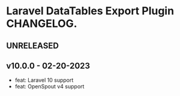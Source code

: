 # Laravel DataTables Export Plugin CHANGELOG.

## UNRELEASED

## v10.0.0 - 02-20-2023

- feat: Laravel 10 support
- feat: OpenSpout v4 support

